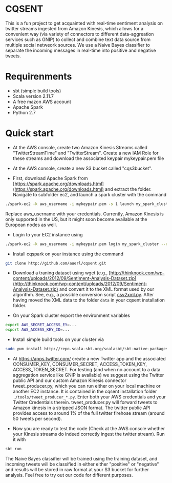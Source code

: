 CQSENT
====================

This is a fun project to get acquainted with real-time sentiment analysis on twitter streams ingested from Amazon Kinesis, which allows for a convenient way (via variety of connectors to different data-aggreation services such as GNIP) to collect and combine text data source from multiple social netweork sources. We use a Naive Bayes classifier to separate the incoming messages in real-time into positive and negative tweets. 

Requirenments
============

* sbt (simple build tools)
* Scala version 2.11.7
* A free mazon AWS account
* Apache Spark
* Python 2.7 

Quick start
============

* At the AWS console, create two Amazon Kinesis Streams called "TwitterStreamTime" and "TwitterStream". Create a new IAM Role for these streams and download the associated keypair mykeypair.pem file

* At the AWS console, create a new S3 bucket called "cqs3bucket".

* First, download Apache Spark from [https://spark.apache.org/downloads.html](https://spark.apache.org/downloads.html) and extract the folder. Navigate to subfolder ec2, and launch a spark cluster with the command

```bash
./spark-ec2 -k aws_username -i mykeypair.pem -s 1 launch my_spark_cluster --region=us-east-1
```
Replace aws_username with your credentials. Currently, Amazon Kinesis is only supported in the US, but it might soon become available at the European nodes as well. 

* Login to your EC2 instance using

```bash
./spark-ec2 -k aws_username -i mykeypair.pem login my_spark_cluster --region=us-east-1
```

* Install cqspark on your instance using the command

```bash
git clone http://github.com/auerl/cqsent.git
```

* Download a traning dataset using wget (e.g., [http://thinknook.com/wp-content/uploads/2012/09/Sentiment-Analysis-Dataset.zip](http://thinknook.com/wp-content/uploads/2012/09/Sentiment-Analysis-Dataset.zip) and convert it to the XML format used by our algorithm. See, e.g., a possible conversion script [csv2xml.py](csv2xml.py). After having moved the XML data to the folder `data` in your cqsent installation folder.


* On your Spark cluster export the environment variables

```bash
export AWS_SECRET_ACCESS_EY=...
export AWS_ACCESS_KEY_ID=...
```

* Install simple build tools on your cluster via

```bash
sudo yum install http://repo.scala-sbt.org/scalasbt/sbt-native-packages/org/scala-sbt/sbt/0.13.1/sbt.rpm
```

* At https://apps.twitter.com/ create a new Twitter app and the associated CONSUMER_KEY, CONSUMER_SECRET, ACCESS_TOKEN_KEY, ACCESS_TOKEN_SECRET. For testing (and when no account to a data aggregation service like GNIP is available) we suggest using the Twitter public API and our custom Amazon Kinesis connector tweet_producer.py, which you can run either on your local machine or another EC2 instance. It is contained in the cqsent installation folder `./tools/tweet_producer_*.py`. Enter both  your AWS credentials and your Twitter Credentials therein. tweet_producer.py will forward tweets to Amazon kinesis in a stripped JSON format. The twitter public API provides access to around 1% of the full twitter firehose stream (around 50 tweets per second). 

* Now you are ready to test the code (Check at the AWS console whether your Kinesis streams do indeed correctly ingest the twitter stream). Run it with

```bash
sbt run
```

The Naive Bayes classifier will be trained using the training dataset, and incoming tweets will be classified in either either "positive" or "negative" and results will be stored in raw format at your S3 bucket for further analysis. Feel free to try out our code for different purposes.